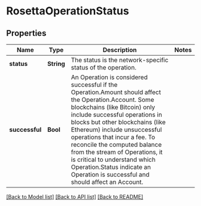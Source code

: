 # RosettaOperationStatus

## Properties
Name | Type | Description | Notes
------------ | ------------- | ------------- | -------------
**status** | **String** | The status is the network-specific status of the operation. | 
**successful** | **Bool** | An Operation is considered successful if the Operation.Amount should affect the Operation.Account. Some blockchains (like Bitcoin) only include successful operations in blocks but other blockchains (like Ethereum) include unsuccessful operations that incur a fee. To reconcile the computed balance from the stream of Operations, it is critical to understand which Operation.Status indicate an Operation is successful and should affect an Account. | 

[[Back to Model list]](../README.md#documentation-for-models) [[Back to API list]](../README.md#documentation-for-api-endpoints) [[Back to README]](../README.md)


